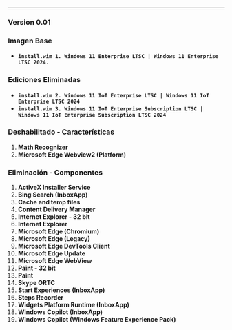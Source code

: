 ---
### Version 0.01
### Imagen Base
* **`install.wim 1. Windows 11 Enterprise LTSC | Windows 11 Enterprise LTSC 2024.`**

### Ediciones Eliminadas
* **`install.wim 2. Windows 11 IoT Enterprise LTSC | Windows 11 IoT Enterprise LTSC 2024`**
* **`install.wim 3. Windows 11 IoT Enterprise Subscription LTSC | Windows 11 IoT Enterprise Subscription LTSC 2024`**

### Deshabilitado - Características
1. **Math Recognizer**
2. **Microsoft Edge Webview2 (Platform)**

### Eliminación - Componentes
1. **ActiveX Installer Service**
2. **Bing Search (InboxApp)**
3. **Cache and temp files**
4. **Content Delivery Manager**
5. **Internet Explorer - 32 bit**
6. **Internet Explorer**
7. **Microsoft Edge (Chromium)**
8. **Microsoft Edge (Legacy)**
9. **Microsoft Edge DevTools Client**
10. **Microsoft Edge Update**
11. **Microsoft Edge WebView**
12. **Paint - 32 bit**
13. **Paint**
14. **Skype ORTC**
15. **Start Experiences (InboxApp)**
16. **Steps Recorder**
17. **Widgets Platform Runtime (InboxApp)**
18. **Windows Copilot (InboxApp)**
19. **Windows Copilot (Windows Feature Experience Pack)**
